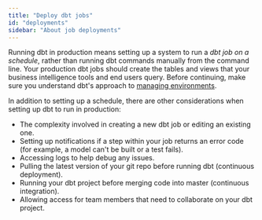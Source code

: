 ```yaml
---
title: "Deploy dbt jobs"
id: "deployments"
sidebar: "About job deployments"
---
```


Running dbt in production means setting up a system to run a _dbt job on a schedule_, rather than running dbt commands manually from the command line. Your production dbt jobs should create the tables and <Term id="view">views</Term> that your business intelligence tools and end users query. Before continuing, make sure you understand dbt's approach to [managing environments](/docs/collaborate/environments/environments-in-dbt).

In addition to setting up a schedule, there are other considerations when setting up dbt to run in production:

* The complexity involved in creating a new dbt job or editing an existing one.
* Setting up notifications if a step within your job returns an error code (for example, a model can't be built or a test fails).
* Accessing logs to help debug any issues.
* Pulling the latest version of your git repo before running dbt (continuous deployment).
* Running your dbt project before merging code into master (continuous integration).
* Allowing access for team members that need to collaborate on your dbt project.

<!--## Run dbt in production

If you want to run dbt jobs on a schedule, you can use tools such as dbt Cloud, Airflow, Prefect, Dagster, automation server, or Cron.-->

<div className="grid--2-col">

<Card
    title="Deploy with dbt Cloud"
    body="Use dbt Cloud's in-app scheduling to to run your production jobs. Schedule jobs by day of the week, times or recurring intervals. "
link="/docs/deploy/dbt-cloud-job"
    icon="dbt-bit"/>

<Card
    title="Deploy with other tools"
    body="Use tools such as Airflow, Prefect, Dagster, automation server, Cron, or ADF to run dbt Cloud jobs."
link="/docs/deploy/deployment-tools"
    icon="pencil-paper"/>    

</div> <br />